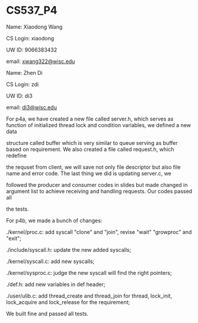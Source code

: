 # CS537_P4

Name: Xiaodong Wang

CS Login: xiaodong

UW ID: 9066383432

email: xwang322@wisc.edu

Name: Zhen Di

CS Login: zdi

UW ID:  di3

email: di3@wisc.edu

For p4a, we have created a new file called server.h, which serves as function of initialized thread lock and condition variables, we defined a new data

structure called buffer which is very similar to queue serving as buffer based on requirement. We also created a file called request.h, which redefine 

the requset from client, we will save not only file descriptor but also file name and error code. The last thing we did is updating server.c, we 

followed the producer and consumer codes in slides but made changed in argument list to achieve receiving and handling requests. Our codes passed all 

the tests.


For p4b, we made a bunch of changes:

./kernel/proc.c: add syscall "clone" and "join", revise "wait" "growproc" and "exit";

./include/syscall.h: update the new added syscalls;

./kernel/syscall.c: add new syscalls;

./kernel/sysproc.c: judge the new syscall will find the right pointers;

./def.h: add new variables in def header;

./user/ulib.c: add thread_create and thread_join for thread, lock_init, lock_acquire and lock_release for the requirement;

We built fine and passed all tests.

